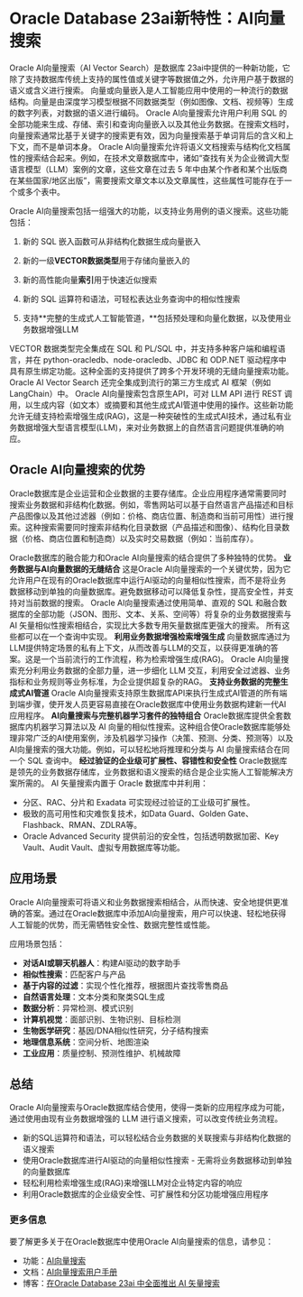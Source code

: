 # Oracle Database 23ai新特性：AI向量搜索
Oracle AI向量搜索（AI Vector Search）是数据库 23ai中提供的一种新功能，它除了支持数据库传统上支持的属性值或关键字等数据值之外，允许用户基于数据的语义或含义进行搜索。
向量或向量嵌入是人工智能应用中使用的一种流行的数据结构。向量是由深度学习模型根据不同数据类型（例如图像、文档、视频等）生成的数字列表，对数据的语义进行编码。
Oracle AI向量搜索允许用户利用 SQL 的全部功能来生成、存储、索引和查询向量嵌入以及其他业务数据。在搜索文档时，向量搜索通常比基于关键字的搜索更有效，因为向量搜索基于单词背后的含义和上下文，而不是单词本身。
Oracle AI向量搜索允许将语义文档搜索与结构化文档属性的搜索结合起来。例如，在技术文章数据库中，诸如“查找有关为企业微调大型语言模型（LLM）案例的文章，这些文章在过去 5 年中由某个作者和某个出版商在某些国家/地区出版”，需要搜索文章文本以及文章属性，这些属性可能存在于一个或多个表中。

Oracle AI向量搜索包括一组强大的功能，以支持业务用例的语义搜索。这些功能包括：

1. 新的 SQL 嵌入函数可从非结构化数据生成向量嵌入

2. 新的一级**VECTOR数据类型**用于存储向量嵌入的

3. 新的高性能向量**索引**用于快速近似搜索

4. 新的 SQL 运算符和语法，可轻松表达业务查询中的相似性搜索

5. 支持**完整的生成式人工智能管道，**包括预处理和向量化数据，以及使用业务数据增强LLM

VECTOR 数据类型完全集成在 SQL 和 PL/SQL 中，并支持多种客户端和编程语言，并在 python-oracledb、node-oracledb、JDBC 和 ODP.NET 驱动程序中具有原生绑定功能。这种全面的支持提供了跨多个开发环境的无缝向量搜索功能。
Oracle AI Vector Search 还完全集成到流行的第三方生成式 AI 框架（例如 LangChain）中。
Oracle AI向量搜索包含原生API，可对 LLM API 进行 REST 调用，以生成内容（如文本）或摘要和其他生成式AI管道中使用的操作。这些新功能允许无缝支持检索增强生成(RAG)，这是一种突破性的生成式AI技术，通过私有业务数据增强大型语言模型(LLM)，来对业务数据上的自然语言问题提供准确的响应。

## Oracle AI向量搜索的优势
Oracle数据库是企业运营和企业数据的主要存储库。企业应用程序通常需要同时搜索业务数据和非结构化数据。例如，零售网站可以基于自然语言产品描述和目标产品图像以及其他过滤器（例如：价格、商店位置、制造商和当前可用性）进行搜索。这种搜索需要同时搜索非结构化目录数据（产品描述和图像）、结构化目录数据（价格、商店位置和制造商）以及实时交易数据（例如：当前库存）。

Oracle数据库的融合能力和Oracle AI向量搜索的结合提供了多种独特的优势。
**业务数据与AI向量数据的无缝结合**
这是Oracle AI向量搜索的一个关键优势，因为它允许用户在现有的Oracle数据库中运行AI驱动的向量相似性搜索，而不是将业务数据移动到单独的向量数据库。避免数据移动可以降低复杂性，提高安全性，并支持对当前数据的搜索。
Oracle AI向量搜索通过使用简单、直观的 SQL 和融合数据库的全部功能（JSON、图形、文本、关系、空间等）将复杂的业务数据搜索与 AI 矢量相似性搜索相结合，实现比大多数专用矢量数据库更强大的搜索。 所有这些都可以在一个查询中实现。
**利用业务数据增强检索增强生成**
向量数据库通过为LLM提供特定场景的私有上下文，从而改善与LLM的交互，以获得更准确的答案。这是一个当前流行的工作流程，称为检索增强生成(RAG)。
Oracle AI向量搜索充分利用业务数据的全部力量，进一步细化 LLM 交互，利用安全过滤器、业务指标和业务规则等业务标准，为企业提供超复杂的RAG。
**支持业务数据的完整生成式AI管道**
Oracle AI向量搜索支持原生数据库API来执行生成式AI管道的所有端到端步骤，使开发人员更容易直接在Oracle数据库中使用业务数据构建新一代AI应用程序。
**AI向量搜索与完整机器学习套件的独特组合**
Oracle数据库提供全套数据库内机器学习算法以及 AI 向量的相似性搜索。这种组合使Oracle数据库能够处理非常广泛的AI使用案例，涉及机器学习操作（决策、预测、分类、预测等）以及AI向量搜索的强大功能。例如，可以轻松地将推理和分类与 AI 向量搜索结合在同一个 SQL 查询中。
**经过验证的企业级可扩展性、容错性和安全性**
Oracle数据库是领先的业务数据存储库，业务数据和语义搜索的结合是企业实施人工智能解决方案所需的。 AI 矢量搜索内置于 Oracle 数据库中并利用：

- 分区、RAC、分片和 Exadata 可实现经过验证的工业级可扩展性。
- 极致的高可用性和灾难恢复技术，如Data Guard、Golden Gate、Flashback、RMAN、ZDLRA等。
- Oracle Advanced Security 提供前沿的安全性，包括透明数据加密、Key Vault、Audit Vault、虚拟专用数据库等功能。

## 应用场景
Oracle AI向量搜索可将语义和业务数据搜索相结合，从而快速、安全地提供更准确的答案。通过在Oracle数据库中添加AI向量搜索，用户可以快速、轻松地获得人工智能的优势，而无需牺牲安全性、数据完整性或性能。

应用场景包括：

- **对话AI或聊天机器人**：构建AI驱动的数字助手
- **相似性搜索**：匹配客户与产品
- **基于内容的过滤**：实现个性化推荐，根据图片查找零售商品
- **自然语言处理**：文本分类和聚类SQL生成
- **数据分析**：异常检测、模式识别
- **计算机视觉**：面部识别、生物识别、目标检测
- **生物医学研究**：基因/DNA相似性研究，分子结构搜索
- **地理信息系统**：空间分析、地图渲染
- **工业应用**：质量控制、预测性维护、机械故障
## 总结
Oracle AI向量搜索与Oracle数据库结合使用，使得一类新的应用程序成为可能，通过使用由现有业务数据增强的 LLM 进行语义搜索，可以改变传统业务流程。
- 新的SQL运算符和语法，可以轻松结合业务数据的关联搜索与非结构化数据的语义搜索
- 使用Oracle数据库进行AI驱动的向量相似性搜索 - 无需将业务数据移动到单独的向量数据库
- 轻松利用检索增强生成(RAG)来增强LLM对企业特定内容的响应
- 利用Oracle数据库的企业级安全性、可扩展性和分区功能增强应用程序
### 更多信息
要了解更多关于在Oracle数据库中使用Oracle AI向量搜索的信息，请参见：
- 功能：[AI向量搜索](https://www.oracle.com/database/ai-vector-search/)
- 文档：[AI向量搜索用户手册](https://docs.oracle.com/en/database/oracle/oracle-database/23/vecse)
- 博客：[在Oracle Database 23ai 中全面推出 AI 矢量搜索](https://blogs.oracle.com/database/post/oracle-announces-general-availability-of-ai-vector-search-in-oracle-database-23ai)